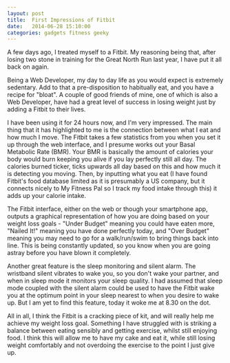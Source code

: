 ```yaml
---
layout: post
title:  First Impressions of Fitbit
date:   2014-06-28 15:10:00
categories: gadgets fitness geeky
---
```


A few days ago, I treated myself to a Fitbit. My reasoning being that, after losing two stone in training for the Great North Run last year, I have put it all back on again.

Being a Web Developer, my day to day life as you would expect is extremely sedentary. Add to that a pre-disposition to habitually eat, and you have a recipe for "bloat". A couple of good friends of mine, one of which is also a Web Developer, have had a great level of success in losing weight just by adding a Fitbit to their lives.

I have been using it for 24 hours now, and I'm very impressed. The main thing that it has highlighted to me is the connection between what I eat and how much I move. The Fitbit takes a few statistics from you when you set it up through the web interface, and I presume works out your Basal Metabolic Rate (BMR). Your BMR is basically the amount of calories your body would burn keeping you alive if you lay perfectly still all day. The calories burned ticker, ticks upwards all day based on this and how much it is detecting you moving. Then, by inputting what you eat (I have found Fitbit's food database limited as it is presumably a US company, but it connects nicely to My Fitness Pal so I track my food intake through this) it adds up your calorie intake.

The Fitbit interface, either on the web or though your smartphone app, outputs a graphical representation of how you are doing based on your weight loss goals - "Under Budget" meaning you could have eaten more, "Nailed It!" meaning you have done perfectly today, and "Over Budget" meaning you may need to go for a walk/run/swim to bring things back into line. This is being constantly updated, so you know when you are going astray before you have blown it completely.

Another great feature is the sleep monitoring and silent alarm. The wristband silent vibrates to wake you, so you don't wake your partner, and when in sleep mode it monitors your sleep quality. I had assumed that sleep mode coupled with the silent alarm could be used to have the Fitbit wake you at the optimum point in your sleep nearest to when you desire to wake up. But I am yet to find this feature, today it woke me at 8.30 on the dot.

All in all, I think the Fitbit is a cracking piece of kit, and will really help me achieve my weight loss goal. Something I have struggled with is striking a balance between eating sensibly and getting exercise, whilst still enjoying food. I think this will allow me to have my cake and eat it, while still losing weight comfortably and not overdoing the exercise to the point I just give up.